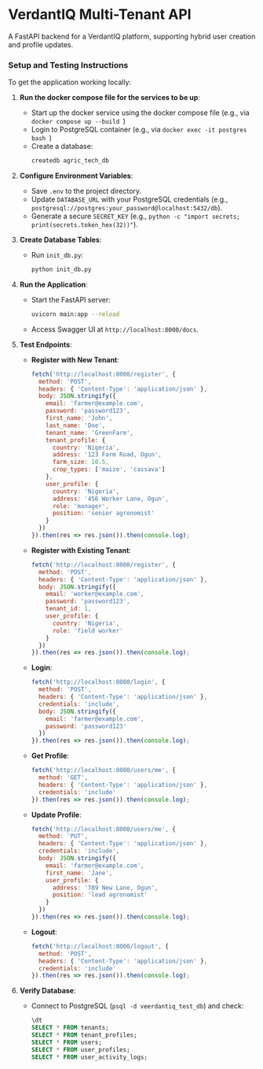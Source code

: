 # VerdantIQ Multi-Tenant API

A FastAPI backend for a VerdantIQ platform, supporting hybrid user creation and profile updates.

### **Setup and Testing Instructions**

To get the application working locally:

1. **Run the docker compose file for the services to be up**:
   - Start up the docker service using the docker compose file (e.g., via `docker compose up --build `)
   - Login to PostgreSQL container (e.g., via `docker exec -it postgres bash `)
   - Create a database:
     ```bash
     createdb agric_tech_db
     ```
2. **Configure Environment Variables**:
   - Save `.env` to the project directory.
   - Update `DATABASE_URL` with your PostgreSQL credentials (e.g., `postgresql://postgres:your_password@localhost:5432/db`).
   - Generate a secure `SECRET_KEY` (e.g., `python -c "import secrets; print(secrets.token_hex(32))"`).

3. **Create Database Tables**:
   - Run `init_db.py`:
     ```bash
     python init_db.py
     ```

4. **Run the Application**:
   - Start the FastAPI server:
     ```bash
     uvicorn main:app --reload
     ```
   - Access Swagger UI at `http://localhost:8000/docs`.

5. **Test Endpoints**:
   - **Register with New Tenant**:
     ```javascript
     fetch('http://localhost:8000/register', {
       method: 'POST',
       headers: { 'Content-Type': 'application/json' },
       body: JSON.stringify({
         email: 'farmer@example.com',
         password: 'password123',
         first_name: 'John',
         last_name: 'Doe',
         tenant_name: 'GreenFarm',
         tenant_profile: {
           country: 'Nigeria',
           address: '123 Farm Road, Ogun',
           farm_size: 10.5,
           crop_types: ['maize', 'cassava']
         },
         user_profile: {
           country: 'Nigeria',
           address: '456 Worker Lane, Ogun',
           role: 'manager',
           position: 'senior agronomist'
         }
       })
     }).then(res => res.json()).then(console.log);
     ```
   - **Register with Existing Tenant**:
     ```javascript
     fetch('http://localhost:8000/register', {
       method: 'POST',
       headers: { 'Content-Type': 'application/json' },
       body: JSON.stringify({
         email: 'worker@example.com',
         password: 'password123',
         tenant_id: 1,
         user_profile: {
           country: 'Nigeria',
           role: 'field worker'
         }
       })
     }).then(res => res.json()).then(console.log);
     ```
   - **Login**:
     ```javascript
     fetch('http://localhost:8000/login', {
       method: 'POST',
       headers: { 'Content-Type': 'application/json' },
       credentials: 'include',
       body: JSON.stringify({
         email: 'farmer@example.com',
         password: 'password123'
       })
     }).then(res => res.json()).then(console.log);
     ```
   - **Get Profile**:
     ```javascript
     fetch('http://localhost:8000/users/me', {
       method: 'GET',
       headers: { 'Content-Type': 'application/json' },
       credentials: 'include'
     }).then(res => res.json()).then(console.log);
     ```
   - **Update Profile**:
     ```javascript
     fetch('http://localhost:8000/users/me', {
       method: 'PUT',
       headers: { 'Content-Type': 'application/json' },
       credentials: 'include',
       body: JSON.stringify({
         email: 'farmer@example.com',
         first_name: 'Jane',
         user_profile: {
           address: '789 New Lane, Ogun',
           position: 'lead agronomist'
         }
       })
     }).then(res => res.json()).then(console.log);
     ```
   - **Logout**:
     ```javascript
     fetch('http://localhost:8000/logout', {
       method: 'POST',
       headers: { 'Content-Type': 'application/json' },
       credentials: 'include'
     }).then(res => res.json()).then(console.log);
     ```

6. **Verify Database**:
   - Connect to PostgreSQL (`psql -d veerdantiq_test_db`) and check:
     ```sql
     \dt
     SELECT * FROM tenants;
     SELECT * FROM tenant_profiles;
     SELECT * FROM users;
     SELECT * FROM user_profiles;
     SELECT * FROM user_activity_logs;
     ```